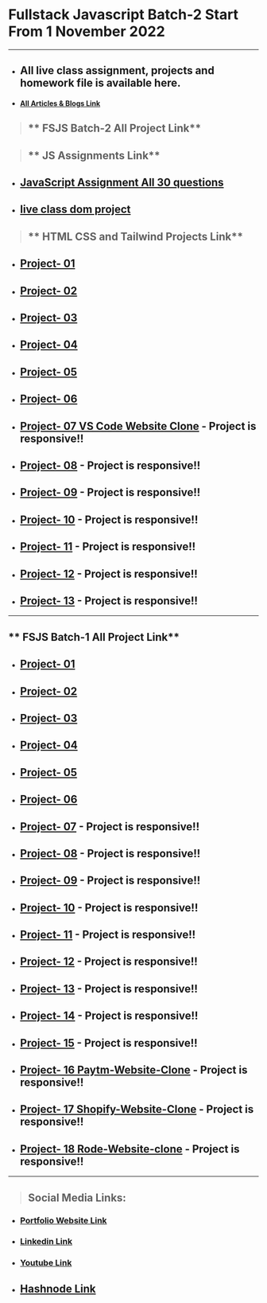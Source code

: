 # Fullstack Javascript Batch-2 Start From 1 November 2022

---

- ## All live class assignment, projects and homework file is available here.



- #### [All Articles & Blogs Link](https://atulsinghatul.hashnode.dev/)

> ## ** FSJS Batch-2 All Project Link**

> ## ** JS Assignments Link**

- ## [JavaScript Assignment All 30 questions ](https://github.com/AtulSinghAtul/FullStack-JavaScript-Batch-2/tree/main/fsjs-batch-2-all-Assignment-Folder/class-8th-jan-All-30JavaScript-Question)
- ## [live class dom project](https://dom-assignment-create-circle.netlify.app/)

> ## ** HTML CSS and Tailwind Projects Link**
- ## [Project- 01 ](https://github.com/AtulSinghAtul/fsjs2-20th-Nov-Project-01)
- ## [Project- 02](https://github.com/AtulSinghAtul/fsjs2-20th-Nov-Project-02)
- ## [Project- 03](https://github.com/AtulSinghAtul/fsjs2-20th-Nov-Project-03)
- ## [Project- 04](https://github.com/AtulSinghAtul/fsjs2-26th-Nov-Project-04)
- ## [Project- 05](https://github.com/AtulSinghAtul/fsjs2-26th-Nov-Project-05)
- ## [Project- 06](https://github.com/AtulSinghAtul/fsjs2-26th-Nov-Project-06)
- ## [Project- 07 VS Code Website Clone](https://github.com/AtulSinghAtul/fsjs2-27th-nov-project-07-tailwid) - Project is responsive!!
- ## [Project- 08](https://github.com/AtulSinghAtul/fsjs2-12th-Dec-Project-08) - Project is responsive!!
- ## [Project- 09](https://github.com/AtulSinghAtul/fsjs2-12th-Dec-Project-09) - Project is responsive!!
- ## [Project- 10](https://github.com/AtulSinghAtul/fsjs2-12th-Dec-Project-10) - Project is responsive!!
- ## [Project- 11](https://github.com/AtulSinghAtul/fsjs2-12th-Dec-Project-11) - Project is responsive!!
- ## [Project- 12](https://github.com/AtulSinghAtul/fsjs2-12th-Dec-Project-12) - Project is responsive!!
- ## [Project- 13](https://github.com/AtulSinghAtul/fsjs2-12th-Dec-Project-13) - Project is responsive!!

---

## ** FSJS Batch-1 All Project Link**

- ## [Project- 01 ](https://github.com/AtulSinghAtul/Live-class-project-1)
- ## [Project- 02](https://github.com/AtulSinghAtul/Live-class-project-2)
- ## [Project- 03](https://github.com/AtulSinghAtul/Live-class-project-3)
- ## [Project- 04](https://github.com/AtulSinghAtul/Live-class-project-4)
- ## [Project- 05](https://github.com/AtulSinghAtul/Live-class-project-5)
- ## [Project- 06](https://github.com/AtulSinghAtul/Live-class-project-6)
- ## [Project- 07](https://github.com/AtulSinghAtul/Live-class-project-7) - Project is responsive!!
- ## [Project- 08](https://github.com/AtulSinghAtul/Live-class-project-8) - Project is responsive!!
- ## [Project- 09](https://github.com/AtulSinghAtul/-Live-class-project-9) - Project is responsive!!
- ## [Project- 10](https://github.com/AtulSinghAtul/Live-class-project-10) - Project is responsive!!
- ## [Project- 11](https://github.com/AtulSinghAtul/Live-class-project-11) - Project is responsive!!
- ## [Project- 12](https://github.com/AtulSinghAtul/Live-class-project-12) - Project is responsive!!
- ## [Project- 13](https://github.com/AtulSinghAtul/-Live-class-project-13) - Project is responsive!!
- ## [Project- 14](https://github.com/AtulSinghAtul/Live-class-project-14-) - Project is responsive!!
- ## [Project- 15](https://github.com/AtulSinghAtul/live-class-project-15) - Project is responsive!!
- ## [Project- 16 Paytm-Website-Clone](https://github.com/AtulSinghAtul/Project-16-Paytm-Website-Clone) - Project is responsive!!
- ## [Project- 17 Shopify-Website-Clone](https://github.com/AtulSinghAtul/Project-17-Shopify-Website-Clone) - Project is responsive!!
- ## [Project- 18 Rode-Website-clone](https://github.com/AtulSinghAtul/Project-18-Rode-clone-project) - Project is responsive!!

---

> ## Social Media Links:

- ### [Portfolio Website Link](https://www.findcoder.io/u/atulsinghatul)
- ### [Linkedin Link](https://www.linkedin.com/in/atul-singh-082529249/)
- ### [Youtube Link](https://www.youtube.com/channel/UCBNc9Vs9mAFxnAKjzWRqDFQ)
- ## [Hashnode Link](https://atulsinghatul.hashnode.dev/)
